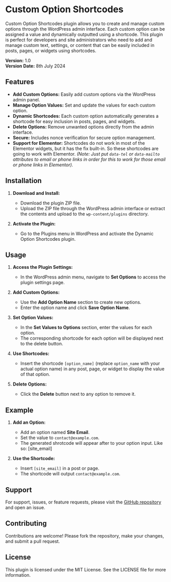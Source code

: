 # Custom Option Shortcodes

Custom Option Shortcodes plugin allows you to create and manage custom options through the WordPress admin interface. Each custom option can be assigned a value and dynamically outputted using a shortcode. This plugin is perfect for developers and site administrators who need to add and manage custom text, settings, or content that can be easily included in posts, pages, or widgets using shortcodes.

**Version:** 1.0  
**Version Date:** 8th July 2024

## Features

- **Add Custom Options:** Easily add custom options via the WordPress admin panel.
- **Manage Option Values:** Set and update the values for each custom option.
- **Dynamic Shortcodes:** Each custom option automatically generates a shortcode for easy inclusion in posts, pages, and widgets.
- **Delete Options:** Remove unwanted options directly from the admin interface.
- **Secure:** Includes nonce verification for secure option management.
- **Support for Elementor:** Shortcodes do not work in most of the Elementor widgets, but it has the fix built-in. So these shortcodes are going to work with Elementor. *(Note: Just put `data-tel` or `data-mailto` attributes to email or phone links in order for this to work for those email or phone links in Elementor).*

## Installation

1. **Download and Install:**
    - Download the plugin ZIP file.
    - Upload the ZIP file through the WordPress admin interface or extract the contents and upload to the `wp-content/plugins` directory.

2. **Activate the Plugin:**
    - Go to the Plugins menu in WordPress and activate the Dynamic Option Shortcodes plugin.

## Usage

1. **Access the Plugin Settings:**
    - In the WordPress admin menu, navigate to **Set Options** to access the plugin settings page.

2. **Add Custom Options:**
    - Use the **Add Option Name** section to create new options.
    - Enter the option name and click **Save Option Name**.

3. **Set Option Values:**
    - In the **Set Values to Options** section, enter the values for each option.
    - The corresponding shortcode for each option will be displayed next to the delete button.

4. **Use Shortcodes:**
    - Insert the shortcode `[option_name]` (replace `option_name` with your actual option name) in any post, page, or widget to display the value of that option.

5. **Delete Options:**
    - Click the **Delete** button next to any option to remove it.

## Example

1. **Add an Option:**
    - Add an option named **Site Email**.
    - Set the value to `contact@example.com`.
    - The generated shrotcode will appear after to your option input. Like so: [site_email]

2. **Use the Shortcode:**
    - Insert `[site_email]` in a post or page.    
    - The shortcode will output `contact@example.com`.

## Support

For support, issues, or feature requests, please visit the [GitHub repository](https://github.com/Aammir/) and open an issue.

## Contributing

Contributions are welcome! Please fork the repository, make your changes, and submit a pull request.

## License

This plugin is licensed under the MIT License. See the LICENSE file for more information.
